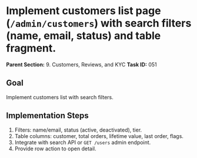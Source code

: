 # Implement customers list page (`/admin/customers`) with search filters (name, email, status) and table fragment.

**Parent Section:** 9. Customers, Reviews, and KYC
**Task ID:** 051

## Goal
Implement customers list with search filters.

## Implementation Steps
1. Filters: name/email, status (active, deactivated), tier.
2. Table columns: customer, total orders, lifetime value, last order, flags.
3. Integrate with search API or `GET /users` admin endpoint.
4. Provide row action to open detail.
